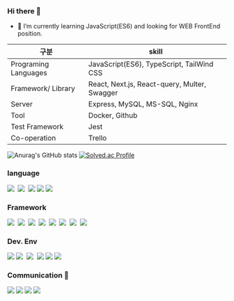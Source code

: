 ### Hi there 👋

<!--
**Ring-wdr/Ring-wdr** is a ✨ _special_ ✨ repository because its `README.md` (this file) appears on your GitHub profile.

Here are some ideas to get you started:

- 🔭 I’m currently working on ...
- 👯 I’m looking to collaborate on ...
- 🤔 I’m looking for help with ...
- 💬 Ask me about ...
- 📫 How to reach me: ...
- 😄 Pronouns: ...
- ⚡ Fun fact: ...
-->

- 🌱 I’m currently learning JavaScript(ES6) and looking for WEB FrontEnd position.

|구분|skill|
|---|---|
|Programing Languages|JavaScript(ES6), TypeScript, TailWind CSS|
|Framework/ Library|React, Next.js, React-query, Multer, Swagger|
|Server|Express, MySQL, MS-SQL, Nginx|
|Tool|Docker, Github|
|Test Framework|Jest|
|Co-operation|Trello|

![Anurag's GitHub stats](https://github-readme-stats.vercel.app/api?username=Ring-wdr&show_icons=true&theme=solarized-light)
[![Solved.ac Profile](http://mazassumnida.wtf/api/v2/generate_badge?boj=enne123)](https://solved.ac/enne123/)


<h3> language </h3>
<div>
  <img src="https://img.shields.io/badge/TypeScript-3178C6?style=flat-square&logo=TypeScript&logoColor=white"/></a>&nbsp; 
  <img src="https://img.shields.io/badge/JavaScript-F7DF1E?style=flat-square&logo=JavaScript&logoColor=white"/></a>&nbsp; 
  <img src="https://img.shields.io/badge/CSS-1572B6?style=flat-square&logo=CSS3&logoColor=white">
  <img src="https://img.shields.io/badge/Tailwind CSS-06B6D4?style=flat-square&logo=Tailwind CSS&logoColor=white">
  <img src="https://img.shields.io/badge/MySQL-4479A1?style=flat-square&logo=MySQL&logoColor=white"/></a>&nbsp;
</div>

<h3> Framework </h3>
  <div>
    <img src="https://img.shields.io/badge/React-61DAFB?style=flat-square&logo=React&logoColor=white"/></a>&nbsp;
    <img src="https://img.shields.io/badge/Next-000000?style=flat-square&logo=Next.js&logoColor=white"/></a>&nbsp;
    <img src="https://img.shields.io/badge/Jest-C21325?style=flat-square&logo=Jest&logoColor=white"/></a>&nbsp;
    <img src="https://img.shields.io/badge/React Query-FF4154?style=flat-square&logo=React Query&logoColor=white"/></a>&nbsp;
    <img src="https://img.shields.io/badge/React Router-CA4245?style=flat-square&logo=React Router&logoColor=white"/></a>&nbsp;
    <img src="https://img.shields.io/badge/Node.js-339933?style=flat-square&logo=Node.js&logoColor=white"/></a>&nbsp;
    <img src="https://img.shields.io/badge/Swagger-85EA2D?style=flat-square&logo=Swagger&logoColor=black"/></a>&nbsp;
    <img src="https://img.shields.io/badge/Express-000000?style=flat-square&logo=Express&logoColor=white"/></a>&nbsp;
  </div>

<h3> Dev. Env </h3>
<div>
    <img src="https://img.shields.io/badge/Visual Studio Code-007ACC?style=flat-square&logo=Visual Studio Code&logoColor=white">
    <img src="https://img.shields.io/badge/Eslint-4B32C3?style=flat-square&logo=Eslint&logoColor=white"/></a>&nbsp;
    <img src="https://img.shields.io/badge/Prettier-F7B93E?style=flat-square&logo=Prettier&logoColor=white"/></a>&nbsp;
    <img src="https://img.shields.io/badge/npm-CB3837?style=flat-square&logo=npm&logoColor=white">
    <img src="https://img.shields.io/badge/Yarn-2C8EBB?style=flat-square&logo=Yarn&logoColor=white">
    <img src="https://img.shields.io/badge/Vite-646CFF?style=flat-square&logo=Vite&logoColor=white"/></a>&nbsp;
</div>

 <h3>Communication 👯</h3>
  <div>
    <img src="https://img.shields.io/badge/Trello-0052CC?style=flat-square&logo=Trello&logoColor=white">
    <img src="https://img.shields.io/badge/Slack-4A154B?style=flat-square&logo=Slack&logoColor=white">
    <img src="https://img.shields.io/badge/Discord-5865F2?style=flat-square&logo=Discord&logoColor=white">
    <img src="https://img.shields.io/badge/Notion-000000?style=flat-square&logo=Notion&logoColor=white">
  </div>

